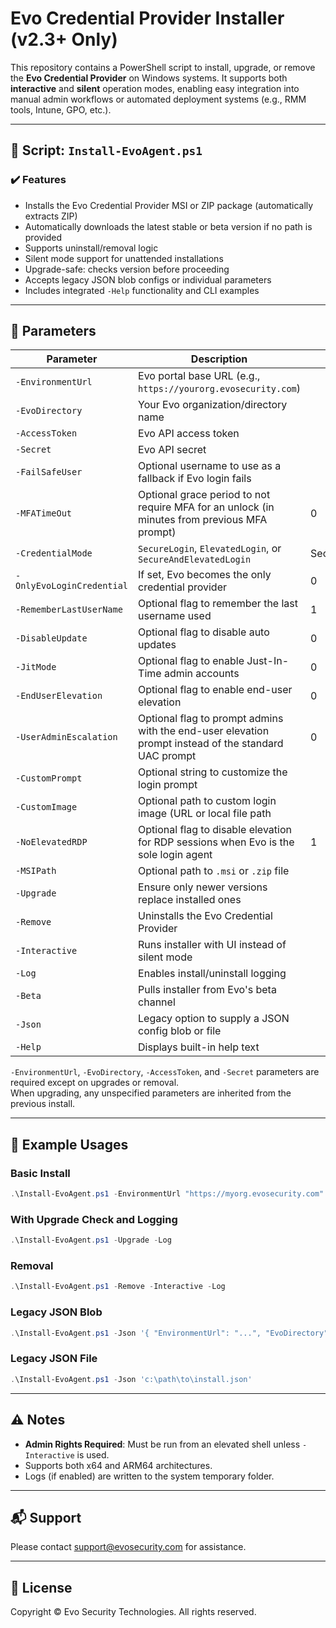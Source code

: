 # Evo Credential Provider Installer (v2.3+ Only)

This repository contains a PowerShell script to install, upgrade, or remove the **Evo Credential Provider** on Windows systems. It supports both **interactive** and **silent** operation modes, enabling easy integration into manual admin workflows or automated deployment systems (e.g., RMM tools, Intune, GPO, etc.).

---

## 📄 Script: `Install-EvoAgent.ps1`

### ✔️ Features

- Installs the Evo Credential Provider MSI or ZIP package (automatically extracts ZIP)
- Automatically downloads the latest stable or beta version if no path is provided
- Supports uninstall/removal logic
- Silent mode support for unattended installations
- Upgrade-safe: checks version before proceeding
- Accepts legacy JSON blob configs or individual parameters
- Includes integrated `-Help` functionality and CLI examples

---

## 🔧 Parameters

| Parameter                 | Description                                                   | Default                                     |
| ------------------------- | ------------------------------------------------------------- | ------------------------------------------- |
| `-EnvironmentUrl`         | Evo portal base URL (e.g., `https://yourorg.evosecurity.com`) |                                             |
| `-EvoDirectory`           | Your Evo organization/directory name                          |                                             |
| `-AccessToken`            | Evo API access token                                          |                                             |
| `-Secret`                 | Evo API secret                                                |                                             |
| `-FailSafeUser`           | Optional username to use as a fallback if Evo login fails     |                                             |
| `-MFATimeOut`             | Optional grace period to not require MFA for an unlock (in minutes from previous MFA prompt) | 0            |
| `-CredentialMode`         | `SecureLogin`, `ElevatedLogin`, or `SecureAndElevatedLogin`   | SecureAndElevatedLogin                      |
| `-OnlyEvoLoginCredential` | If set, Evo becomes the only credential provider              | 0                                           |
| `-RememberLastUserName`   | Optional flag to remember the last username used              | 1                                           |
| `-DisableUpdate`          | Optional flag to disable auto updates                         | 0                                           |
| `-JitMode`                | Optional flag to enable Just-In-Time admin accounts           | 0                                           |
| `-EndUserElevation`       | Optional flag to enable end-user elevation                    | 0                                           |
| `-UserAdminEscalation`    | Optional flag to prompt admins with the end-user elevation prompt instead of the standard UAC prompt | 0    |
| `-CustomPrompt`           | Optional string to customize the login prompt                 |                                             |
| `-CustomImage`            | Optional path to custom login image (URL or local file path   |                                             |
| `-NoElevatedRDP`          | Optional flag to disable elevation for RDP sessions when Evo is the sole login agent | 1                    |
| `-MSIPath`                | Optional path to `.msi` or `.zip` file                        |                                             |
| `-Upgrade`                | Ensure only newer versions replace installed ones             |                                             |
| `-Remove`                 | Uninstalls the Evo Credential Provider                        |                                             |
| `-Interactive`            | Runs installer with UI instead of silent mode                 |                                             |
| `-Log`                    | Enables install/uninstall logging                             |                                             |
| `-Beta`                   | Pulls installer from Evo's beta channel                       |                                             |
| `-Json`                   | Legacy option to supply a JSON config blob or file            |                                             |
| `-Help`                   | Displays built-in help text                                   |                                             |


`-EnvironmentUrl`, `-EvoDirectory`, `-AccessToken`, and `-Secret` parameters are required except on upgrades or removal.\
When upgrading, any unspecified parameters are inherited from the previous install.

---

## 🚀 Example Usages

### Basic Install

```powershell
.\Install-EvoAgent.ps1 -EnvironmentUrl "https://myorg.evosecurity.com" -EvoDirectory "MyOrg" -AccessToken "abc123" -Secret "xyz789"
```

### With Upgrade Check and Logging

```powershell
.\Install-EvoAgent.ps1 -Upgrade -Log
```

### Removal

```powershell
.\Install-EvoAgent.ps1 -Remove -Interactive -Log
```

### Legacy JSON Blob

```powershell
.\Install-EvoAgent.ps1 -Json '{ "EnvironmentUrl": "...", "EvoDirectory": "...", "AccessToken": "...", "Secret": "..." }'
```

### Legacy JSON File

```powershell
.\Install-EvoAgent.ps1 -Json 'c:\path\to\install.json'
```

---

## ⚠️ Notes

- **Admin Rights Required**: Must be run from an elevated shell unless `-Interactive` is used.
- Supports both x64 and ARM64 architectures.
- Logs (if enabled) are written to the system temporary folder.

---

## 📬 Support

Please contact [support@evosecurity.com](mailto\:support@evosecurity.com) for assistance.

---

## 📝 License

Copyright © Evo Security Technologies. All rights reserved.

